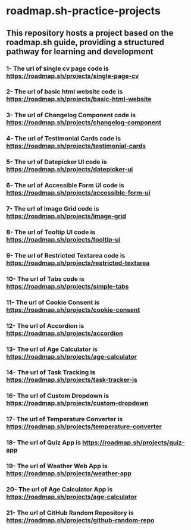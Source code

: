 # roadmap.sh-practice-projects

## This repository hosts a project based on the roadmap.sh guide, providing a structured pathway for learning and development


### 1- The url of single cv page code is  https://roadmap.sh/projects/single-page-cv
### 2- The url of basic html website code is  https://roadmap.sh/projects/basic-html-website
### 3- The url of Changelog Component code is  https://roadmap.sh/projects/changelog-component
### 4- The url of Testimonial Cards code is  https://roadmap.sh/projects/testimonial-cards
### 5- The url of Datepicker UI code is  https://roadmap.sh/projects/datepicker-ui
### 6- The url of Accessible Form UI code is  https://roadmap.sh/projects/accessible-form-ui
### 7- The url of Image Grid code is  https://roadmap.sh/projects/image-grid
### 8- The url of Tooltip UI code is  https://roadmap.sh/projects/tooltip-ui
### 9- The url of Restricted Textarea code is https://roadmap.sh/projects/restricted-textarea
### 10- The url of Tabs code is https://roadmap.sh/projects/simple-tabs
### 11- The url of Cookie Consent is https://roadmap.sh/projects/cookie-consent
### 12- The url of Accordion is https://roadmap.sh/projects/accordion
### 13- The url of Age Calculator is https://roadmap.sh/projects/age-calculator 
### 14- The url of Task Tracking is https://roadmap.sh/projects/task-tracker-js 
### 16- The url of Custom Dropdown is https://roadmap.sh/projects/custom-dropdown 
### 17- The url of Temperature Converter is https://roadmap.sh/projects/temperature-converter 
### 18- The url of Quiz App is https://roadmap.sh/projects/quiz-app 
### 19- The url of Weather Web App is https://roadmap.sh/projects/weather-app 
### 20- The url of Age Calculator App is https://roadmap.sh/projects/age-calculator 
### 21- The url of GitHub Random Repository is https://roadmap.sh/projects/github-random-repo 
